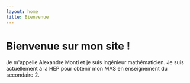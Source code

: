 ```yaml
---
layout: home
title: Bienvenue
---
```


# Bienvenue sur mon site !

Je m'appelle Alexandre Monti et je suis ingénieur mathématicien. Je suis actuellement à la HEP pour obtenir mon MAS en enseignement du secondaire 2. 


